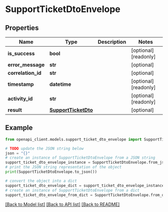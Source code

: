 # SupportTicketDtoEnvelope


## Properties

Name | Type | Description | Notes
------------ | ------------- | ------------- | -------------
**is_success** | **bool** |  | [optional] [readonly] 
**error_message** | **str** |  | [optional] 
**correlation_id** | **str** |  | [optional] 
**timestamp** | **datetime** |  | [optional] [readonly] 
**activity_id** | **str** |  | [optional] [readonly] 
**result** | [**SupportTicketDto**](SupportTicketDto.md) |  | [optional] 

## Example

```python
from openapi_client.models.support_ticket_dto_envelope import SupportTicketDtoEnvelope

# TODO update the JSON string below
json = "{}"
# create an instance of SupportTicketDtoEnvelope from a JSON string
support_ticket_dto_envelope_instance = SupportTicketDtoEnvelope.from_json(json)
# print the JSON string representation of the object
print(SupportTicketDtoEnvelope.to_json())

# convert the object into a dict
support_ticket_dto_envelope_dict = support_ticket_dto_envelope_instance.to_dict()
# create an instance of SupportTicketDtoEnvelope from a dict
support_ticket_dto_envelope_from_dict = SupportTicketDtoEnvelope.from_dict(support_ticket_dto_envelope_dict)
```
[[Back to Model list]](../README.md#documentation-for-models) [[Back to API list]](../README.md#documentation-for-api-endpoints) [[Back to README]](../README.md)


